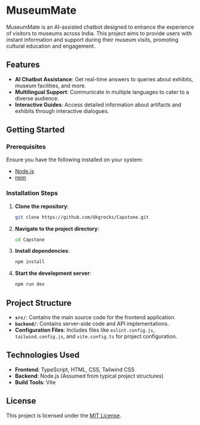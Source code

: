 # MuseumMate

MuseumMate is an AI-assisted chatbot designed to enhance the experience of visitors to museums across India. This project aims to provide users with instant information and support during their museum visits, promoting cultural education and engagement.

## Features

- **AI Chatbot Assistance**: Get real-time answers to queries about exhibits, museum facilities, and more.
- **Multilingual Support**: Communicate in multiple languages to cater to a diverse audience.
- **Interactive Guides**: Access detailed information about artifacts and exhibits through interactive dialogues.

## Getting Started

### Prerequisites

Ensure you have the following installed on your system:
- [Node.js](https://nodejs.org/)
- [npm](https://www.npmjs.com/)

### Installation Steps

1. **Clone the repository**:
   ```bash
   git clone https://github.com/Ukgrocks/Capstone.git
   ```
2. **Navigate to the project directory**:
   ```bash
   cd Capstone
   ```
3. **Install dependencies**:
   ```bash
   npm install
   ```
4. **Start the development server**:
   ```bash
   npm run dev
   ```

## Project Structure

- **`src/`**: Contains the main source code for the frontend application.
- **`backend/`**: Contains server-side code and API implementations.
- **Configuration Files**: Includes files like `eslint.config.js`, `tailwind.config.js`, and `vite.config.ts` for project configuration.

## Technologies Used

- **Frontend**: TypeScript, HTML, CSS, Tailwind CSS
- **Backend**: Node.js (Assumed from typical project structures)
- **Build Tools**: Vite

## License

This project is licensed under the [MIT License](LICENSE).


